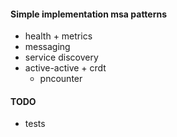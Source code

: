 #### Simple implementation msa patterns
- health + metrics
- messaging
- service discovery
- active-active + crdt
    - pncounter

#### TODO
- tests